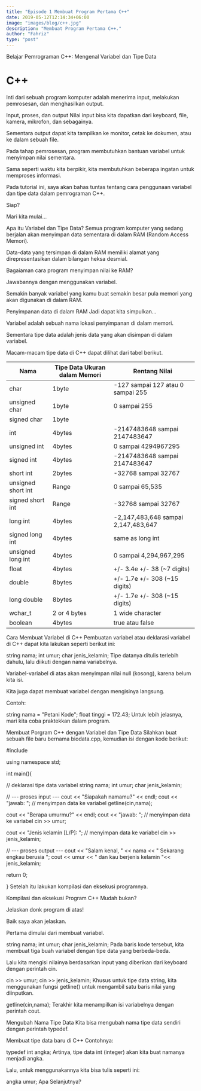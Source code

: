 ```yaml
---
title: "Episode 1 Membuat Program Pertama C++"
date: 2019-05-12T12:14:34+06:00
image: "images/blog/c++.jpg"
description: "Membuat Program Pertama C++."
author: "Fahriz"
type: "post"
---
```


Belajar Pemrograman C++: Mengenal Variabel dan Tipe Data
# C++

 
Inti dari sebuah program komputer adalah menerima input, melakukan pemrosesan, dan menghasilkan output.

Input, proses, dan output
Nilai input bisa kita dapatkan dari keyboard, file, kamera, mikrofon, dan sebagainya.

Sementara output dapat kita tampilkan ke monitor, cetak ke dokumen, atau ke dalam sebuah file.

Pada tahap pemrosesan, program membutuhkan bantuan variabel untuk menyimpan nilai sementara.

Sama seperti waktu kita berpikir, kita membutuhkan beberapa ingatan untuk memproses informasi.

Pada tutorial ini, saya akan bahas tuntas tentang cara penggunaan variabel dan tipe data dalam pemrograman C++.

Siap?

Mari kita mulai…

Apa itu Variabel dan Tipe Data?
Semua program komputer yang sedang berjalan akan menyimpan data sementara di dalam RAM (Random Access Memori).

Data-data yang tersimpan di dalam RAM memiliki alamat yang direpresentasikan dalam bilangan heksa desmial.

Bagaiaman cara program menyimpan nilai ke RAM?

Jawabannya dengan menggunakan variabel.

Semakin banyak variabel yang kamu buat semakin besar pula memori yang akan digunakan di dalam RAM.

Penyimpanan data di dalam RAM
Jadi dapat kita simpulkan…

Variabel adalah sebuah nama lokasi penyimpanan di dalam memori.

Sementara tipe data adalah jenis data yang akan disimpan di dalam variabel.

Macam-macam tipe data di C++ dapat dilihat dari tabel berikut.

| Nama              | Tipe Data	Ukuran dalam Memori	 |          Rentang Nilai               |
|-------------------|--------------------------------|--------------------------------------|
|  char	            | 1byte	                         | -127 sampai 127 atau 0 sampai 255    |
|unsigned char	     | 1byte	                         |            0 sampai 255              |
|signed char	       | 1byte                          | |        	-127 sampai 127            |
|int	               | 4bytes	                        |  -2147483648 sampai 2147483647       |
|unsigned int	      | 4bytes	                        |       0 sampai 4294967295            |
|signed int	        | 4bytes                         |   	-2147483648 sampai 2147483647     |
|short int	         | 2bytes	                        |        -32768 sampai 32767           |
|unsigned short int	| Range                          |         	0 sampai 65,535             |
|signed short int	  | Range	                         |        -32768 sampai 32767           |
|long int	          | 4bytes                         | 	-2,147,483,648 sampai 2,147,483,647 |
|signed long int    |	4bytes                         |         	same as long int            |
|unsigned long int  |	4bytes                         |    	0 sampai 4,294,967,295           |
|float	             | 4bytes	                        |    +/- 3.4e +/- 38 (~7 digits)       |
|double	            | 8bytes                         |   	+/- 1.7e +/- 308 (~15 digits)     |
|long double	       | 8bytes	                        |   +/- 1.7e +/- 308 (~15 digits)      |
|wchar_t            |	2 or 4 bytes	                  |         1 wide character             |
|boolean	           | 4bytes	                        |           true atau false            |

Cara Membuat Variabel di C++
Pembuatan variabel atau deklarasi variabel di C++ dapat kita lakukan seperti berikut ini:

string nama;
int umur;
char jenis_kelamin;
Tipe datanya ditulis terlebih dahulu, lalu diikuti dengan nama variabelnya.

Variabel-variabel di atas akan menyimpan nilai null (kosong), karena belum kita isi.

Kita juga dapat membuat variabel dengan mengisinya langsung.

Contoh:

string nama = "Petani Kode";
float tinggi = 172.43;
Untuk lebih jelasnya, mari kita coba praktekkan dalam program.

Membuat Porgram C++ dengan Variabel dan Tipe Data
Silahkan buat sebuah file baru bernama biodata.cpp, kemudian isi dengan kode berikut:

#include <iostream>

using namespace std;

int main(){
 
  // deklarasi tipe data variabel
  string nama;
  int umur;
  char jenis_kelamin;
 
  // --- proses input ---
  cout << "Siapakah namamu?" << endl;
  cout << "jawab: ";
  // menyimpan data ke variabel
  getline(cin,nama);
 
  cout << "Berapa umurmu?" << endl;
  cout << "jawab: ";
  // menyimpan data ke variabel
  cin >> umur;
 
  cout << "Jenis kelamin [L/P]: ";
  // menyimpan data ke variabel
  cin >> jenis_kelamin;
 
  // --- proses output ---
  cout << "Salam kenal, " << nama << " Sekarang engkau berusia ";
  cout << umur << " dan kau berjenis kelamin "<< jenis_kelamin;
 
  return 0;

}
Setelah itu lakukan kompilasi dan eksekusi programnya.

Kompilasi dan eksekusi Program C++
Mudah bukan?

Jelaskan donk program di atas!

Baik saya akan jelaskan.

Pertama dimulai dari membuat variabel.

string nama;
int umur;
char jenis_kelamin;
Pada baris kode tersebut, kita membuat tiga buah variabel dengan tipe data yang berbeda-beda.

Lalu kita mengisi nilainya berdasarkan input yang diberikan dari keyboard dengan perintah cin.

cin >> umur;
cin >> jenis_kelamin;
Khusus untuk tipe data string, kita menggunakan fungsi getline() untuk mengambil satu baris nilai yang diinputkan.

getline(cin,nama);
Terakhir kita menampilkan isi variabelnya dengan perintah cout.

Mengubah Nama Tipe Data
Kita bisa mengubah nama tipe data sendiri dengan perintah typedef.

Membuat tipe data baru di C++
Contohnya:

typedef int angka; 
Artinya, tipe data int (integer) akan kita buat namanya menjadi angka.

Lalu, untuk menggunakannya kita bisa tulis seperti ini:

angka umur;
Apa Selanjutnya?
